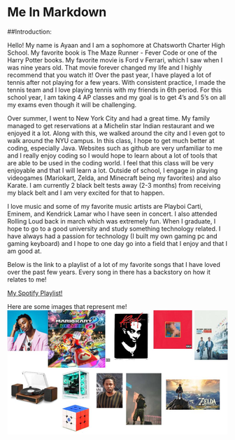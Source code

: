 # Me In Markdown
##Introduction:

Hello! My name is Ayaan and I am a sophomore at Chatsworth Charter High School. My favorite book is The Maze Runner - Fever Code or one of the Harry Potter books. My favorite movie is Ford v Ferrari, which I saw when I was nine years old. That movie forever changed my life and I highly recommend that you watch it! Over the past year, I have played a lot of tennis after not playing for a few years. With consistent practice, I made the tennis team and I love playing tennis with my friends in 6th period. For this school year, I am taking 4 AP classes and my goal is to get 4’s and 5’s on all my exams even though it will be challenging. 

Over summer, I went to New York City and had a great time. My family managed to get reservations at a Michelin star Indian restaurant and we enjoyed it a lot. Along with this, we walked around the city and I even got to walk around the NYU campus. In this class, I hope to get much better at coding, especially Java. Websites such as github are very unfamiliar to me and I really enjoy coding so I would hope to learn about a lot of tools that are able to be used in the coding world. I feel that this class will be very enjoyable and that I will learn a lot. Outside of school, I engage in playing videogames (Mariokart, Zelda, and Minecraft being my favorites) and also Karate. I am currently 2 black belt tests away (2-3 months) from receiving my black belt and I am very excited for that to happen.

 I love music and some of my favorite music artists are Playboi Carti, Eminem, and Kendrick Lamar who I have seen in concert. I also attended Rolling Loud back in march which was extremely fun. When I graduate, I hope to go to a good university and study something technology related. I have always had a passion for technology (I built my own gaming pc and gaming keyboard) and I hope to one day go into a field that I enjoy and that I am good at.


Below is the link to a playlist of a lot of my favorite songs that I have loved over the past few years. Every song in there has a backstory on how it relates to me!

[My Spotify Playlist!](https://open.spotify.com/playlist/0DXyuL7Wr1yltmw3WiduKR?si=Kxg2BoAgTKudxvUMDPpXuQ)


Here are some images that represent me!
![](Mr.%20Aiello%20Intro.jpg)
